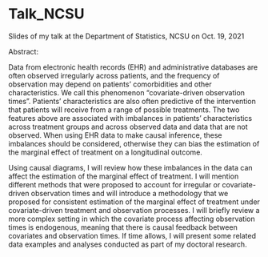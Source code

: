 # Talk_NCSU
Slides of my talk at the Department of Statistics, NCSU on Oct. 19, 2021

Abstract:
 
Data from electronic health records (EHR) and administrative databases are often observed irregularly across patients, and the frequency of observation may depend on patients’ comorbidities and other characteristics. We call this phenomenon “covariate-driven observation times”. Patients’ characteristics are also often predictive of the intervention that patients will receive from a range of possible treatments. The two features above are associated with imbalances in patients’ characteristics across treatment groups and across observed data and data that are not observed. When using EHR data to make causal inference, these imbalances should be considered, otherwise they can bias the estimation of the marginal effect of treatment on a longitudinal outcome.
 
Using causal diagrams, I will review how these imbalances in the data can affect the estimation of the marginal effect of treatment. I will mention different methods that were proposed to account for irregular or covariate-driven observation times and will introduce a methodology that we proposed for consistent estimation of the marginal effect of treatment under covariate-driven treatment and observation processes. I will briefly review a more complex setting in which the covariate process affecting observation times is endogenous, meaning that there is causal feedback between covariates and observation times. If time allows, I will present some related data examples and analyses conducted as part of my doctoral research.
